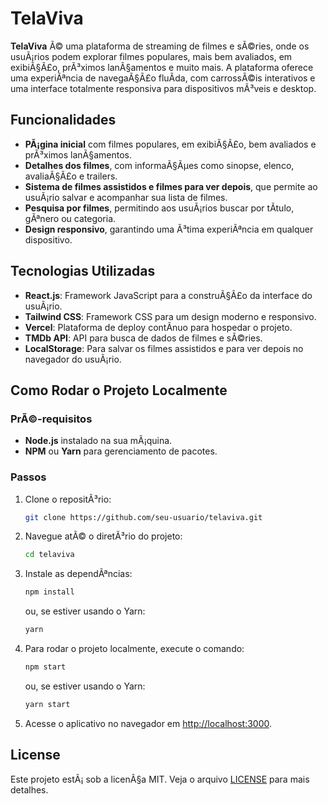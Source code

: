 # TelaViva

**TelaViva** Ã© uma plataforma de streaming de filmes e sÃ©ries, onde os usuÃ¡rios podem explorar filmes populares, mais bem avaliados, em exibiÃ§Ã£o, prÃ³ximos lanÃ§amentos e muito mais. A plataforma oferece uma experiÃªncia de navegaÃ§Ã£o fluÃ­da, com carrossÃ©is interativos e uma interface totalmente responsiva para dispositivos mÃ³veis e desktop.

## Funcionalidades

- **PÃ¡gina inicial** com filmes populares, em exibiÃ§Ã£o, bem avaliados e prÃ³ximos lanÃ§amentos.
- **Detalhes dos filmes**, com informaÃ§Ãµes como sinopse, elenco, avaliaÃ§Ã£o e trailers.
- **Sistema de filmes assistidos e filmes para ver depois**, que permite ao usuÃ¡rio salvar e acompanhar sua lista de filmes.
- **Pesquisa por filmes**, permitindo aos usuÃ¡rios buscar por tÃ­tulo, gÃªnero ou categoria.
- **Design responsivo**, garantindo uma Ã³tima experiÃªncia em qualquer dispositivo.

## Tecnologias Utilizadas

- **React.js**: Framework JavaScript para a construÃ§Ã£o da interface do usuÃ¡rio.
- **Tailwind CSS**: Framework CSS para um design moderno e responsivo.
- **Vercel**: Plataforma de deploy contÃ­nuo para hospedar o projeto.
- **TMDb API**: API para busca de dados de filmes e sÃ©ries.
- **LocalStorage**: Para salvar os filmes assistidos e para ver depois no navegador do usuÃ¡rio.

## Como Rodar o Projeto Localmente

### PrÃ©-requisitos
- **Node.js** instalado na sua mÃ¡quina.
- **NPM** ou **Yarn** para gerenciamento de pacotes.

### Passos

1. Clone o repositÃ³rio:
   ```bash
   git clone https://github.com/seu-usuario/telaviva.git
   ```

2. Navegue atÃ© o diretÃ³rio do projeto:
   ```bash
   cd telaviva
   ```

3. Instale as dependÃªncias:
   ```bash
   npm install
   ```
   ou, se estiver usando o Yarn:
   ```bash
   yarn
   ```

4. Para rodar o projeto localmente, execute o comando:
   ```bash
   npm start
   ```
   ou, se estiver usando o Yarn:
   ```bash
   yarn start
   ```

5. Acesse o aplicativo no navegador em [http://localhost:3000](http://localhost:3000).

## License

Este projeto estÃ¡ sob a licenÃ§a MIT. Veja o arquivo [LICENSE](LICENSE) para mais detalhes.
